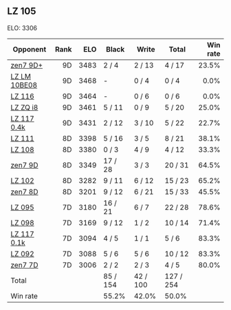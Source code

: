## LZ 105 ##

ELO: 3306

Opponent | Rank | ELO | Black | Write | Total | Win rate
---------|-----:|----:|-------|-------|-------|-------:
[zen7 9D+](zen7%209D+.md) | 9D | 3483 | 2 / 4 | 2 / 13 | 4 / 17 | 23.5%
[LZ LM 10BE08](LZ%20LM%2010BE08.md) | 9D | 3468 | - | 0 / 4 | 0 / 4 | 0.0%
[LZ 116](LZ%20116.md) | 9D | 3464 | - | 0 / 6 | 0 / 6 | 0.0%
[LZ ZQ i8](LZ%20ZQ%20i8.md) | 9D | 3461 | 5 / 11 | 0 / 9 | 5 / 20 | 25.0%
[LZ 117 0.4k](LZ%20117%200.4k.md) | 9D | 3431 | 2 / 12 | 3 / 10 | 5 / 22 | 22.7%
[LZ 111](LZ%20111.md) | 8D | 3398 | 5 / 16 | 3 / 5 | 8 / 21 | 38.1%
[LZ 108](LZ%20108.md) | 8D | 3380 | 0 / 3 | 4 / 9 | 4 / 12 | 33.3%
[zen7 9D](zen7%209D.md) | 8D | 3349 | 17 / 28 | 3 / 3 | 20 / 31 | 64.5%
[LZ 102](LZ%20102.md) | 8D | 3282 | 9 / 11 | 6 / 12 | 15 / 23 | 65.2%
[zen7 8D](zen7%208D.md) | 8D | 3201 | 9 / 12 | 6 / 21 | 15 / 33 | 45.5%
[LZ 095](LZ%20095.md) | 7D | 3180 | 16 / 21 | 6 / 7 | 22 / 28 | 78.6%
[LZ 098](LZ%20098.md) | 7D | 3169 | 9 / 12 | 1 / 2 | 10 / 14 | 71.4%
[LZ 117 0.1k](LZ%20117%200.1k.md) | 7D | 3094 | 4 / 5 | 1 / 1 | 5 / 6 | 83.3%
[LZ 092](LZ%20092.md) | 7D | 3088 | 5 / 6 | 5 / 6 | 10 / 12 | 83.3%
[zen7 7D](zen7%207D.md) | 7D | 3006 | 2 / 2 | 2 / 3 | 4 / 5 | 80.0%
Total | | | 85 / 154 | 42 / 100 | 127 / 254 | 
Win rate| | | 55.2% | 42.0% | 50.0% | 
